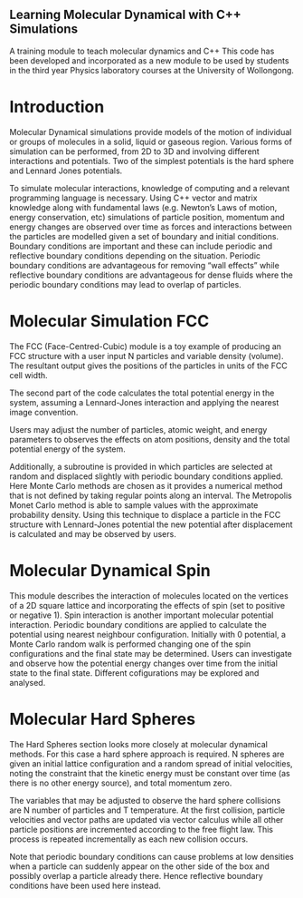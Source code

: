 ## Learning Molecular Dynamical with C++ Simulations

A training module to teach molecular dynamics and C++
This code has been developed and incorporated as a new module to be used by students in the third year Physics laboratory courses at the University of Wollongong.

# Introduction

Molecular Dynamical simulations provide models of the motion of individual or groups of molecules in a solid, liquid or gaseous region. Various forms of simulation can be performed, from 2D to 3D and involving different interactions and potentials. Two of the simplest potentials is the hard sphere and Lennard Jones potentials. 

To simulate molecular interactions, knowledge of computing and a relevant programming language is necessary. Using C++ vector and matrix knowledge along with fundamental laws (e.g. Newton’s Laws of motion, energy conservation, etc) simulations of particle position, momentum and energy changes are observed over time as forces and interactions between the particles are modelled given a set of boundary and initial conditions. Boundary conditions are important and these can include periodic and reflective boundary conditions depending on the situation. Periodic boundary conditions are advantageous for removing “wall effects” while reflective boundary conditions are advantageous for dense fluids where the periodic boundary conditions may lead to overlap of particles.

# Molecular Simulation FCC

The FCC (Face-Centred-Cubic) module is a toy example of producing an FCC structure with a user input N particles and variable density (volume). The resultant output gives the positions of the particles in units of the FCC cell width.

The second part of the code calculates the total potential energy in the system, assuming a Lennard-Jones interaction and applying the nearest image convention.

Users may adjust the number of particles, atomic weight, and energy parameters to observes the effects on atom positions, density and the total potential energy of the system.

Additionally, a subroutine is provided in which particles are selected at random and displaced slightly with periodic boundary conditions applied. Here Monte Carlo methods are chosen as it provides a numerical method that is not defined by taking regular points along an interval. The Metropolis Monet Carlo method is able to sample values with the approximate probability density. Using this technique to displace a particle in the FCC structure with Lennard-Jones potential the new potential after displacement is calculated and may be observed by users. 

# Molecular Dynamical Spin

This module describes the interaction of molecules located on the vertices of a 2D square lattice and incorporating the effects of spin (set to positive or negative 1). Spin interaction is another important molecular potential interaction. Periodic boundary conditions are applied to calculate the potential using nearest neighbour configuration. Initially with 0 potential, a Monte Carlo random walk is performed changing one of the spin configurations and the final state may be determined. Users can investigate and observe how the potential energy changes over time from the initial state to the final state. Different cofigurations may be explored and analysed.

# Molecular Hard Spheres

The Hard Spheres section looks more closely at molecular dynamical methods. For this case a hard sphere approach is required. N spheres are given an initial lattice configuration and a random spread of initial velocities, noting the constraint that the kinetic energy must be constant over time (as there is no other energy source), and total momentum zero.

The variables that may be adjusted to observe the hard sphere collisions are N number of particles and T temperature. At the first collision, particle velocities and vector paths are updated via vector calculus while all other particle positions are incremented according to the free flight law. This process is repeated incrementally as each new collision occurs.

Note that periodic boundary conditions can cause problems at low densities when a particle can suddenly appear on the other side of the box and possibly overlap a particle already there. Hence reflective boundary conditions have been used here instead. 
